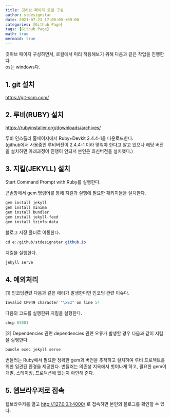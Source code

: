```yaml
---
title: 깃허브 페이지 로컬 구성
author: stdesignstar
date: 2021-07-23 17:00:00 +09:00
categories: [Github Page]
tags: [Github Page]
math: true
mermaid: true
---
```

<!--
- [1. git 설치](#1-git-설치)
- [2. 루비(RUBY) 설치](#2-루비ruby-설치)
- [3. 지킬(JEKYLL) 설치](#3-지킬jekyll-설치)
- [4. 예외처리](#4-예외처리)
- [5. 웹브라우저로 접속](#5-웹브라우저로-접속)
-->

깃허브 페이지 구성하면서, 로컬에서 미리 적용해보기 위해 다음과 같은 작업을 진행한다.  
os는 windows다.

## 1. git 설치

https://git-scm.com/

## 2. 루비(RUBY) 설치

https://rubyinstaller.org/downloads/archives/  

루비 인스톨러 홈페이지에서 Ruby+Devkit 2.4.4-1을 다운로드한다.  
(github에서 사용중인 루비버전이 2.4.4-1 이라 맞춰야 한다고 알고 있으나
해당 버전을 설치하면 아래과정이 진행이 안되서 본인은 최신버전을 설치했다.)

## 3. 지킬(JEKYLL) 설치

Start Command Prompt with Ruby를 실행한다.  
  
콘솔창에서 gem 명령어를 통해 지킬과 실행에 필요한 패키지들을 설치한다.  

```cs
gem install jekyll
gem install minima
gem install bundler
gem install jekyll-feed
gem install tzinfo-data
```

블로그 저장 폴더로 이동한다.  
```cs
cd e:/github/stdesignstar.github.io
```

지킬을 실행한다.
```cs
jekyll serve
```

## 4. 예외처리

[1] 인코딩관련
다음과 같은 에러가 발생한다면 인코딩 관련 이슈다.  
```cs
Invalid CP949 character "\xE2" on line 54
```

다음의 코드를 실행한뒤 지킬을 실행한다.
```cs
chcp 65001
```

[2] Dependencies 관련
dependencies 관련 오류가 발생할 경우 다음과 같이 지킬을 실행한다.
```cs
bundle exec jekyll serve
```

번들러는 Ruby에서 필요한 정확한 gem과 버전을 추적하고 설치하여 루비 프로젝트를 위한 일관된 환경을 제공한다.
번들러는 의존성 지옥에서 벗어나게 하고, 필요한 gem이 개발, 스테이징, 프로덕션에 있는지 확인해 준다.  

## 5. 웹브라우저로 접속
웹브라우저를 열고 http://127.0.0.1:4000/ 로 접속하면 본인의 블로그를 확인할 수 있다.